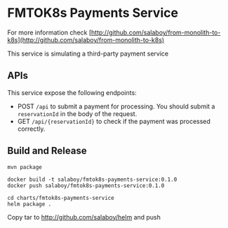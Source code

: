 # FMTOK8s Payments Service
For more information check [http://github.com/salaboy/from-monolith-to-k8s](http://github.com/salaboy/from-monolith-to-k8s)

This service is simulating a third-party payment service

## APIs


This service expose the following endpoints: 

- POST `/api` to submit a payment for processing. You should submit a `reservationId` in the body of the request. 
- GET `/api/{reservationId}` to check if the payment was processed correctly.  


## Build and Release

```
mvn package
```

```
docker build -t salaboy/fmtok8s-payments-service:0.1.0
docker push salaboy/fmtok8s-payments-service:0.1.0
```

```
cd charts/fmtok8s-payments-service
helm package .
```

Copy tar to http://github.com/salaboy/helm and push